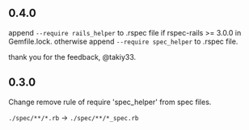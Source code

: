 ## 0.4.0

append `--require rails_helper` to .rspec file if rspec-rails >= 3.0.0 in Gemfile.lock.
otherwise append `--require spec_helper` to .rspec file.

thank you for the feedback, @takiy33.

## 0.3.0

Change remove rule of require 'spec_helper' from spec files.

`./spec/**/*.rb` -> `./spec/**/*_spec.rb`
